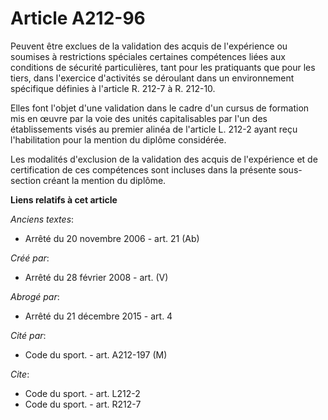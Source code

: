 # Article A212-96

Peuvent être exclues de la validation des acquis de l'expérience ou soumises à restrictions spéciales certaines compétences
liées aux conditions de sécurité particulières, tant pour les pratiquants que pour les tiers, dans l'exercice d'activités se
déroulant dans un environnement spécifique définies à l'article R. 212-7 à R. 212-10. 

Elles font l'objet d'une validation dans le cadre d'un cursus de formation mis en œuvre par la voie des unités capitalisables
par l'un des établissements visés au premier alinéa de l'article L. 212-2 ayant reçu l'habilitation pour la mention du
diplôme considérée. 

Les modalités d'exclusion de la validation des acquis de l'expérience et de certification de ces compétences sont incluses
dans la présente sous-section créant la mention du diplôme.

**Liens relatifs à cet article**

_Anciens textes_:

  - Arrêté du 20 novembre 2006 - art. 21 (Ab)

_Créé par_:

  - Arrêté du 28 février 2008 - art. (V)

_Abrogé par_:

  - Arrêté du 21 décembre 2015 - art. 4

_Cité par_:

  - Code du sport. - art. A212-197 (M)

_Cite_:

  - Code du sport. - art. L212-2
  - Code du sport. - art. R212-7

